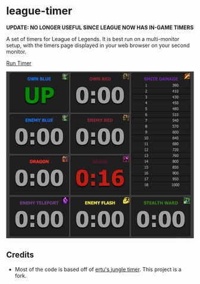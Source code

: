 # league-timer

**UPDATE: NO LONGER USEFUL SINCE LEAGUE NOW HAS IN-GAME TIMERS**

A set of timers for League of Legends. It is best run on a multi-monitor setup, with the timers page displayed in your web browser on your second monitor.

[Run Timer](http://dhulihan.github.io/league-timer)

![](screenshot.png)

## Credits

* Most of the code is based off of [ertu's jungle timer](http://www.ertu.de/jungle/). This project is a fork.
